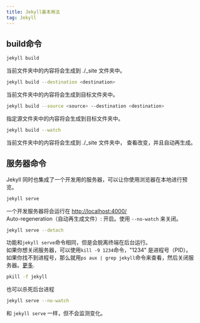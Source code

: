 ```yaml
---
title: Jekyll基本用法
tag: Jekyll
---
```

## build命令

``` bash
jekyll build
```

当前文件夹中的内容将会生成到 ./_site 文件夹中。

``` bash
jekyll build --destination <destination>
```

当前文件夹中的内容将会生成到目标文件夹<destination>中。

``` bash
jekyll build --source <source> --destination <destination>
```

指定源文件夹<source>中的内容将会生成到目标文件夹<destination>中。

``` bash
jekyll build --watch
```

当前文件夹中的内容将会生成到 ./_site 文件夹中，
查看改变，并且自动再生成。

## 服务器命令

Jekyll 同时也集成了一个开发用的服务器，可以让你使用浏览器在本地进行预览。

``` bash
jekyll serve
```

一个开发服务器将会运行在 <http://localhost:4000/>  
Auto-regeneration（自动再生成文件）: 开启。使用 `--no-watch` 来关闭。

``` bash 
jekyll serve --detach
```

功能和`jekyll serve`命令相同，但是会脱离终端在后台运行。  
如果你想关闭服务器，可以使用`kill -9 1234`命令，"1234" 是进程号（PID）。  
如果你找不到进程号，那么就用`ps aux | grep jekyll`命令来查看，然后关闭服务器。[更多](http://unixhelp.ed.ac.uk/shell/jobz5.html).

``` bash
pkill -f jekyll
```

也可以杀死后台进程

``` bash
jekyll serve --no-watch
```

和 `jekyll serve` 一样，但不会监测变化。
